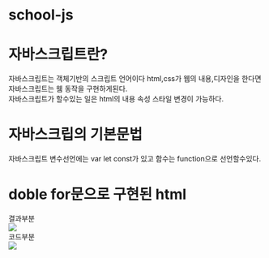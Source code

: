 # school-js


# 자바스크립트란?

자바스크립트는 객체기반의 스크립트 언어이다 html,css가 웹의 내용,디자인을 한다면 자바스크립트는 웸 동작을 구현하게된다.<br>
자바스크립트가 할수있는 일은 html의 내용 속성 스타일 변경이 가능하다.

# 자바스크립의 기본문법

자바스크립트 변수선언에는 var let const가 있고 함수는 function으로 선언할수있다.

# doble for문으로 구현된 html
결과부분<br>
<img src="https://user-images.githubusercontent.com/96267331/173486951-51a25b63-e1f7-47d9-885b-ce96991c2cdc.PNG"></img><br>
코드부분<br>
<img src="https://user-images.githubusercontent.com/96267331/173486955-0069f8c7-97e5-4bb9-b5ca-95dff98c998b.PNG"></img>
